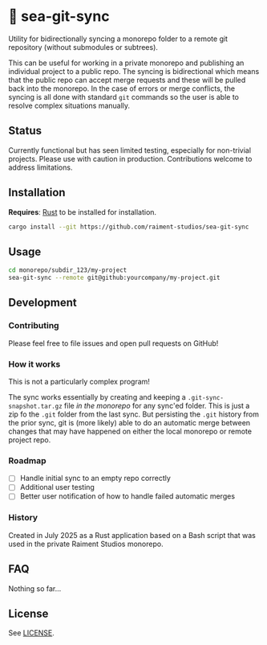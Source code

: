 # 🌊 sea-git-sync

Utility for bidirectionally syncing a monorepo folder to a remote git repository (without submodules or subtrees).

This can be useful for working in a private monorepo and publishing an individual project to a public repo. The syncing is bidirectional which means that the public repo can accept merge requests and these will be pulled back into the monorepo. In the case of errors or merge conflicts, the syncing is all done with standard `git` commands so the user is able to resolve complex situations manually.

## Status

Currently functional but has seen limited testing, especially for non-trivial projects. Please use with caution in production. Contributions welcome to address limitations.

## Installation

**Requires**: [Rust](https://rustup.rs/) to be installed for installation.

```bash
cargo install --git https://github.com/raiment-studios/sea-git-sync
```

## Usage

```bash
cd monorepo/subdir_123/my-project
sea-git-sync --remote git@github:yourcompany/my-project.git
```

## Development

### Contributing

Please feel free to file issues and open pull requests on GitHub!

### How it works

This is not a particularly complex program!

The sync works essentially by creating and keeping a `.git-sync-snapshot.tar.gz` file _in the monorepo_ for any sync'ed folder. This is just a zip fo the `.git` folder from the last sync. But persisting the `.git` history from the prior sync, git is (more likely) able to do an automatic merge between changes that may have happened on either the local monorepo or remote project repo.

### Roadmap

-   [ ] Handle initial sync to an empty repo correctly
-   [ ] Additional user testing
-   [ ] Better user notification of how to handle failed automatic merges

### History

Created in July 2025 as a Rust application based on a Bash script that was used in the private Raiment Studios monorepo.

## FAQ

Nothing so far...

## License

See [LICENSE](LICENSE).

